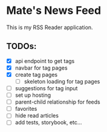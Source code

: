 # Mate's News Feed

This is my RSS Reader application.

## TODOs:

- [x] api endpoint to get tags
- [x] navbar for tag pages
- [x] create tag pages
  - [ ] skeleton loading for tag pages
- [ ] suggestions for tag input
- [ ] set up hosting
- [ ] parent-child relationship for feeds
- [ ] favorites
- [ ] hide read articles
- [ ] add tests, storybook, etc...
